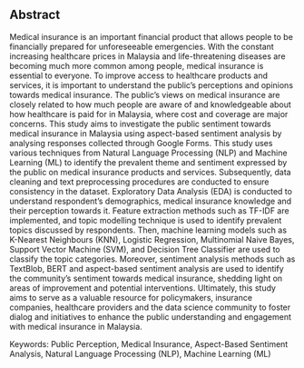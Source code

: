 ## Abstract

Medical insurance is an important financial product that allows people to be financially prepared for unforeseeable emergencies. With the constant increasing healthcare prices in Malaysia and life-threatening diseases are becoming much more common among people, medical insurance is essential to everyone. To improve access to healthcare products and services, it is important to understand the public’s perceptions and opinions towards medical insurance. The public’s views on medical insurance are closely related to how much people are aware of and knowledgeable about how healthcare is paid for in Malaysia, where cost and coverage are major concerns. This study aims to investigate the public sentiment towards medical insurance in Malaysia using aspect-based sentiment analysis by analysing responses collected through Google Forms. This study uses various techniques from Natural Language Processing (NLP) and Machine Learning (ML) to identify the prevalent theme and sentiment expressed by the public on medical insurance products and services. Subsequently, data cleaning and text preprocessing procedures are conducted to ensure consistency in the dataset. Exploratory Data Analysis (EDA) is conducted to understand respondent’s demographics, medical insurance knowledge and their perception towards it. Feature extraction methods such as TF-IDF are implemented, and topic modelling technique is used to identify prevalent topics discussed by respondents. Then, machine learning models such as K-Nearest Neighbours (KNN), Logistic Regression, Multinomial Naive Bayes, Support Vector Machine (SVM), and Decision Tree Classifier are used to classify the topic categories. Moreover, sentiment analysis methods such as TextBlob, BERT and aspect-based sentiment analysis are used to identify the community’s sentiment towards medical insurance, shedding light on areas of improvement and potential interventions. Ultimately, this study aims to serve as a valuable resource for policymakers, insurance companies, healthcare providers and the data science community to foster dialog and initiatives to enhance the public understanding and engagement with medical insurance in Malaysia.

Keywords: 	Public Perception, Medical Insurance, Aspect-Based Sentiment Analysis,
Natural Language Processing (NLP), Machine Learning (ML)


